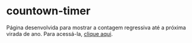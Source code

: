 # countown-timer
<p>Página desenvolvida para mostrar a contagem regressiva até a próxima virada de ano. Para acessá-la, <a href="https://devsamab.github.io/countown-timer/" target="_blank" rel="external">clique aqui</a>.</p>
 
